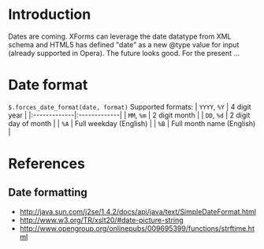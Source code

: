 # Introduction #

Dates are coming. XForms can leverage the date datatype from XML schema and HTML5 has defined "date" as a new @type value for input (already supported in Opera). The future looks good. For the present …

# Date format #
`$.forces_date_format(date, format)`
Supported formats:
| `YYYY`, `%Y` | 4 digit year |
|:-------------|:-------------|
| `MM`, `%m` | 2 digit month |
| `DD`, `%d` | 2 digit day of month |
| `%A` | Full weekday (English) |
| `%B` | Full month name (English) |

# References #

## Date formatting ##
  * http://java.sun.com/j2se/1.4.2/docs/api/java/text/SimpleDateFormat.html
  * http://www.w3.org/TR/xslt20/#date-picture-string
  * http://www.opengroup.org/onlinepubs/009695399/functions/strftime.html